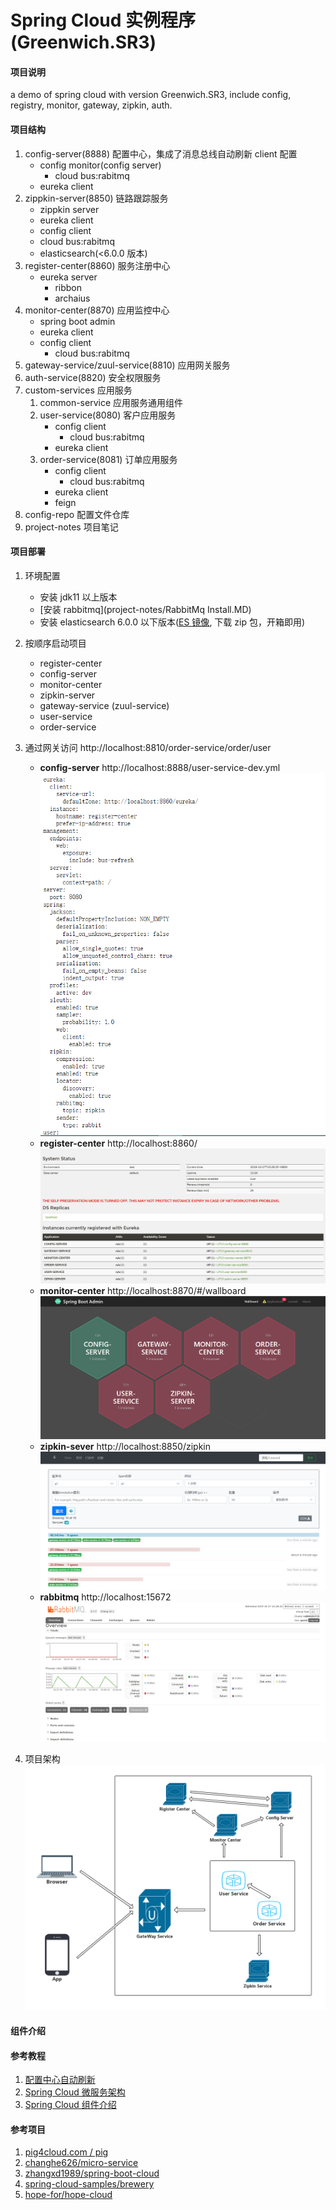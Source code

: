 Spring Cloud 实例程序(Greenwich.SR3)
===

#### 项目说明
a demo of spring cloud with version Greenwich.SR3, include config, registry, monitor, gateway, zipkin, auth.

#### 项目结构
1. config-server(8888) 配置中心，集成了消息总线自动刷新 client 配置
    - config monitor(config server)
        - cloud bus:rabitmq
    - eureka client
2. zippkin-server(8850) 链路跟踪服务
    - zippkin server
    - eureka client
    - config client
    - cloud bus:rabitmq
    - elasticsearch(<6.0.0 版本)
3. register-center(8860) 服务注册中心
    - eureka server
      - ribbon
      - archaius
4. monitor-center(8870) 应用监控中心
    - spring boot admin
    - eureka client
    - config client
        - cloud bus:rabitmq
5. gateway-service/zuul-service(8810) 应用网关服务
6. auth-service(8820) 安全权限服务
7. custom-services 应用服务
    1. common-service 应用服务通用组件
    2. user-service(8080) 客户应用服务
       - config client
           - cloud bus:rabitmq
       - eureka client
    3. order-service(8081) 订单应用服务
       - config client
           - cloud bus:rabitmq
       - eureka client
       - feign
8. config-repo 配置文件仓库
9. project-notes 项目笔记

    
#### 项目部署
1. 环境配置
    - 安装 jdk11 以上版本
    - [安装 rabbitmq](project-notes/RabbitMq Install.MD) 
    - 安装 elasticsearch 6.0.0 以下版本([ES 镜像](https://thans.cn/mirror/elasticsearch.html), 下载 zip 包，开箱即用) 
2. 按顺序启动项目
    - register-center
    - config-server
    - monitor-center
    - zipkin-server
    - gateway-service (zuul-service)
    - user-service
    - order-service
3. 通过网关访问 http://localhost:8810/order-service/order/user
    - **config-server** http://localhost:8888/user-service-dev.yml
    ![config-server](project-notes/resources/config-server-show.png)
    - **register-center** http://localhost:8860/
    ![register-center](project-notes/resources/register-center-show.jpg)
    - **monitor-center** http://localhost:8870/#/wallboard
    ![monitor-center](project-notes/resources/monitor-center-show.png)
    - **zipkin-sever** http://localhost:8850/zipkin
    ![zipkin-sever](project-notes/resources/zipkin-server-show.png)
    - **rabbitmq** http://localhost:15672
    ![rabbitmq](project-notes/resources/rabbitmq-show.png)

2. 项目架构
![Architecture](project-notes/resources/architecture.png)

#### 组件介绍

#### 参考教程
1. [配置中心自动刷新](https://blog.csdn.net/wtdm_160604/article/details/83720391)
2. [Spring Cloud 微服务架构](https://www.cnblogs.com/edisonchou/p/java_spring_cloud_foundation_sample_list.html)
3. [Spring Cloud 组件介绍](https://www.jianshu.com/p/d5a69eecbfb2)                     

#### 参考项目
1. [pig4cloud.com / pig](https://gitee.com/log4j/pig)
2. [changhe626/micro-service](https://github.com/changhe626/micro-service)
3. [zhangxd1989/spring-boot-cloud](https://github.com/zhangxd1989/spring-boot-cloud)
4. [spring-cloud-samples/brewery](https://github.com/spring-cloud-samples/brewery)
5. [hope-for/hope-cloud](https://github.com/hope-for/hope-cloud)






